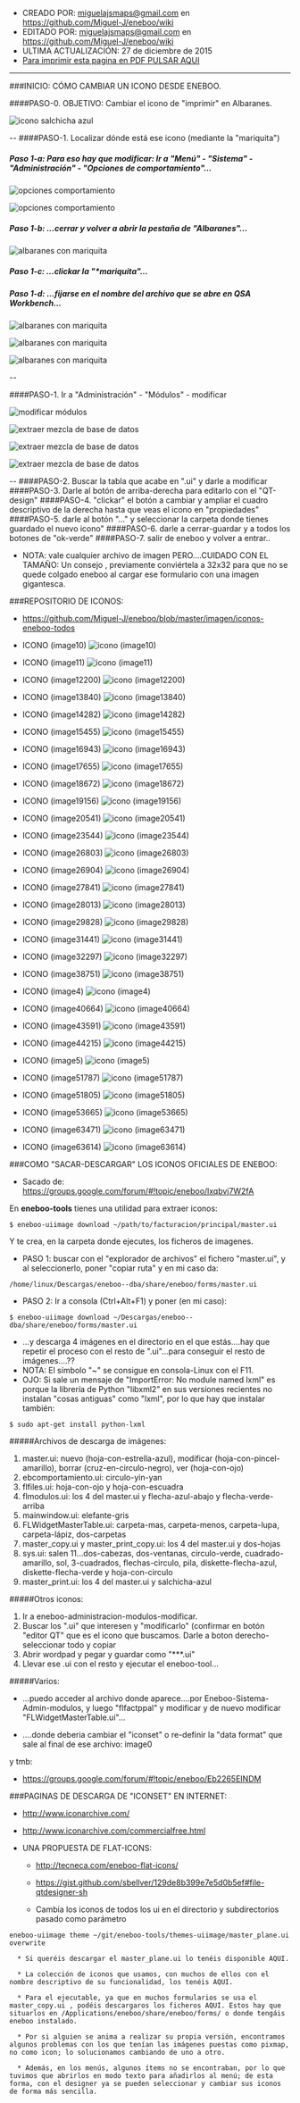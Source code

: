 * CREADO POR: miguelajsmaps@gmail.com en https://github.com/Miguel-J/eneboo/wiki
* EDITADO POR: miguelajsmaps@gmail.com en https://github.com/Miguel-J/eneboo/wiki
* ULTIMA ACTUALIZACIÓN: 27 de diciembre de 2015
* [Para imprimir esta pagina en PDF PULSAR AQUI](https://gitprint.com/Miguel-J/eneboo/wiki/C%C3%B3mo-cambiar-los-iconos-de-los-botones)

----
###INICIO: CÓMO CAMBIAR UN ICONO DESDE ENEBOO.

####PASO-0. OBJETIVO: Cambiar el icono de "imprimir" en Albaranes.

![icono salchicha azul](https://github.com/Miguel-J/eneboo/blob/master/imagen/iconos-eneboo-todos/icono-eneboo-01.jpg)

--
####PASO-1. Localizar dónde está ese icono (mediante la "mariquita")

##### Paso 1-a: Para eso hay que modificar: Ir a "Menú" - "Sistema" - "Administración" - "Opciones de comportamiento"...

![opciones comportamiento](https://github.com/Miguel-J/eneboo/blob/master/imagen/iconos-eneboo-todos/icono-eneboo-02.jpg)

![opciones comportamiento](https://github.com/Miguel-J/eneboo/blob/master/imagen/iconos-eneboo-todos/icono-eneboo-03.jpg)


##### Paso 1-b: ...cerrar y volver a abrir la pestaña de "Albaranes"...

![albaranes con mariquita](https://github.com/Miguel-J/eneboo/blob/master/imagen/iconos-eneboo-todos/icono-eneboo-04.jpg)

##### Paso 1-c: ...clickar la "**mariquita*"...

##### Paso 1-d: ...fijarse en el nombre del archivo que se abre en **QSA Workbench**...

![albaranes con mariquita](https://github.com/Miguel-J/eneboo/blob/master/imagen/iconos-eneboo-todos/icono-eneboo-05.jpg)

![albaranes con mariquita](https://github.com/Miguel-J/eneboo/blob/master/imagen/iconos-eneboo-todos/icono-eneboo-06.jpg)

![albaranes con mariquita](https://github.com/Miguel-J/eneboo/blob/master/imagen/iconos-eneboo-todos/icono-eneboo-07.jpg)


--

####PASO-1. Ir a "Administración" - "Módulos" - modificar

![modificar módulos](https://github.com/Miguel-J/eneboo/blob/master/imagen/eneboo-extraer-mezcla/eneboo-menu-modulos01.jpg)

![extraer mezcla de base de datos](https://github.com/Miguel-J/eneboo/blob/master/imagen/eneboo-extraer-mezcla/eneboo-menu-modulos02.jpg)

![extraer mezcla de base de datos](https://github.com/Miguel-J/eneboo/blob/master/imagen/eneboo-extraer-mezcla/eneboo-menu-modulos03.jpg)

![extraer mezcla de base de datos](https://github.com/Miguel-J/eneboo/blob/master/imagen/eneboo-extraer-mezcla/eneboo-menu-modulos04.jpg)

--
####PASO-2. Buscar la tabla que acabe en ".ui" y darle a modificar
####PASO-3. Darle al botón de arriba-derecha para editarlo con el "QT-design"
####PASO-4. "clickar" el botón a cambiar y ampliar el cuadro descriptivo de la derecha hasta que veas el icono en "propiedades"
####PASO-5. darle al botón "..." y seleccionar la carpeta donde tienes guardado el nuevo icono"
####PASO-6. darle a cerrar-guardar y a todos los botones de "ok-verde"
####PASO-7. salir de eneboo y volver a entrar..

* NOTA: vale cualquier archivo de imagen PERO....CUIDADO CON EL TAMAÑO: Un consejo , previamente conviértela a 32x32 para que no se quede colgado eneboo al cargar ese formulario con una imagen gigantesca. 

###REPOSITORIO DE ICONOS:

* https://github.com/Miguel-J/eneboo/blob/master/imagen/iconos-eneboo-todos

* ICONO (image10)
![icono (image10)](https://github.com/Miguel-J/eneboo/blob/master/imagen/iconos-eneboo-todos/image10.png)

* ICONO (image11)
![icono (image11)](https://github.com/Miguel-J/eneboo/blob/master/imagen/iconos-eneboo-todos/image11.png)

* ICONO (image12200)
![icono (image12200)](https://github.com/Miguel-J/eneboo/blob/master/imagen/iconos-eneboo-todos/image12200.png)

* ICONO (image13840)
![icono (image13840)](https://github.com/Miguel-J/eneboo/blob/master/imagen/iconos-eneboo-todos/image13840.png)

* ICONO (image14282)
![icono (image14282)](https://github.com/Miguel-J/eneboo/blob/master/imagen/iconos-eneboo-todos/image14282.png)

* ICONO (image15455)
![icono (image15455)](https://github.com/Miguel-J/eneboo/blob/master/imagen/iconos-eneboo-todos/image15455.png)

* ICONO (image16943)
![icono (image16943)](https://github.com/Miguel-J/eneboo/blob/master/imagen/iconos-eneboo-todos/image16943.png)

* ICONO (image17655)
![icono (image17655)](https://github.com/Miguel-J/eneboo/blob/master/imagen/iconos-eneboo-todos/image17655.png)

* ICONO (image18672)
![icono (image18672)](https://github.com/Miguel-J/eneboo/blob/master/imagen/iconos-eneboo-todos/image18672.png)

* ICONO (image19156)
![icono (image19156)](https://github.com/Miguel-J/eneboo/blob/master/imagen/iconos-eneboo-todos/image19156.png)

* ICONO (image20541)
![icono (image20541)](https://github.com/Miguel-J/eneboo/blob/master/imagen/iconos-eneboo-todos/image20541.png)

* ICONO (image23544)
![icono (image23544)](https://github.com/Miguel-J/eneboo/blob/master/imagen/iconos-eneboo-todos/image23544.png)

* ICONO (image26803)
![icono (image26803)](https://github.com/Miguel-J/eneboo/blob/master/imagen/iconos-eneboo-todos/image26803.png)

* ICONO (image26904)
![icono (image26904)](https://github.com/Miguel-J/eneboo/blob/master/imagen/iconos-eneboo-todos/image26904.png)

* ICONO (image27841)
![icono (image27841)](https://github.com/Miguel-J/eneboo/blob/master/imagen/iconos-eneboo-todos/image27841.png)

* ICONO (image28013)
![icono (image28013)](https://github.com/Miguel-J/eneboo/blob/master/imagen/iconos-eneboo-todos/image28013.png)

* ICONO (image29828)
![icono (image29828)](https://github.com/Miguel-J/eneboo/blob/master/imagen/iconos-eneboo-todos/image29828.png)

* ICONO (image31441)
![icono (image31441)](https://github.com/Miguel-J/eneboo/blob/master/imagen/iconos-eneboo-todos/image31441.png)

* ICONO (image32297)
![icono (image32297)](https://github.com/Miguel-J/eneboo/blob/master/imagen/iconos-eneboo-todos/image32297.png)

* ICONO (image38751)
![icono (image38751)](https://github.com/Miguel-J/eneboo/blob/master/imagen/iconos-eneboo-todos/image38751.png)

* ICONO (image4)
![icono (image4)](https://github.com/Miguel-J/eneboo/blob/master/imagen/iconos-eneboo-todos/image4.png)

* ICONO (image40664)
![icono (image40664)](https://github.com/Miguel-J/eneboo/blob/master/imagen/iconos-eneboo-todos/image40664.png)

* ICONO (image43591)
![icono (image43591)](https://github.com/Miguel-J/eneboo/blob/master/imagen/iconos-eneboo-todos/image43591.png)

* ICONO (image44215)
![icono (image44215)](https://github.com/Miguel-J/eneboo/blob/master/imagen/iconos-eneboo-todos/image44215.png)

* ICONO (image5)
![icono (image5)](https://github.com/Miguel-J/eneboo/blob/master/imagen/iconos-eneboo-todos/image5.png)

* ICONO (image51787)
![icono (image51787)](https://github.com/Miguel-J/eneboo/blob/master/imagen/iconos-eneboo-todos/image51787.png)

* ICONO (image51805)
![icono (image51805)](https://github.com/Miguel-J/eneboo/blob/master/imagen/iconos-eneboo-todos/image51805.png)

* ICONO (image53665)
![icono (image53665)](https://github.com/Miguel-J/eneboo/blob/master/imagen/iconos-eneboo-todos/image53665.png)

* ICONO (image63471)
![icono (image63471)](https://github.com/Miguel-J/eneboo/blob/master/imagen/iconos-eneboo-todos/image63471.png)

* ICONO (image63614)
![icono (image63614)](https://github.com/Miguel-J/eneboo/blob/master/imagen/iconos-eneboo-todos/image63614.png)

###COMO "SACAR-DESCARGAR" LOS ICONOS OFICIALES DE ENEBOO:

* Sacado de: https://groups.google.com/forum/#!topic/eneboo/lxqbvj7W2fA

En **eneboo-tools** tienes una utilidad para extraer iconos: 

`$ eneboo-uiimage download ~/path/to/facturacion/principal/master.ui` 

Y te crea, en la carpeta donde ejecutes, los ficheros de imagenes. 

* PASO 1: buscar con el "explorador de archivos" el fichero "master.ui", y al seleccionerlo, poner "copiar ruta" y en mi caso da:

`/home/linux/Descargas/eneboo--dba/share/eneboo/forms/master.ui`  

* PASO 2: Ir a consola (Ctrl+Alt+F1) y poner (en mi caso):

`$ eneboo-uiimage download ~/Descargas/eneboo--dba/share/eneboo/forms/master.ui`

* ...y descarga 4 imágenes en el directorio en el que estás....hay que repetir el proceso con el resto de ".ui"...para conseguir el resto de imágenes....??
* NOTA: El símbolo "~" se consigue en consola-Linux con el F11.
* OJO: Si sale un mensaje de "ImportError: No module named lxml" es porque la librería de Python "libxml2" en sus versiones recientes no instalan "cosas antiguas" como "lxml", por lo que hay que instalar también:

`$ sudo apt-get install python-lxml`

#####Archivos de descarga de imágenes:

1. master.ui: nuevo (hoja-con-estrella-azul), modificar (hoja-con-pincel-amarillo), borrar (cruz-en-circulo-negro), ver (hoja-con-ojo)
1. ebcomportamiento.ui: circulo-yin-yan
1. flfiles.ui: hoja-con-ojo y hoja-con-escuadra
1. flmodulos.ui: los 4 del master.ui y flecha-azul-abajo y flecha-verde-arriba
1. mainwindow.ui: elefante-gris
1. FLWidgetMasterTable.ui: carpeta-mas, carpeta-menos, carpeta-lupa, carpeta-lápiz, dos-carpetas
1. master_copy.ui y master_print_copy.ui: los 4 del master.ui y dos-hojas
1. sys.ui: salen 11...dos-cabezas, dos-ventanas, circulo-verde, cuadrado-amarillo, sol, 3-cuadrados, flechas-circulo, pila, diskette-flecha-azul, diskette-flecha-verde y hoja-con-circulo
1. master_print.ui: los 4 del master.ui y salchicha-azul

#####Otros iconos:

1. Ir a eneboo-administracion-modulos-modificar.
1. Buscar los ".ui" que interesen y "modificarlo" (confirmar en botón "editor QT" que es el icono que buscamos. Darle a boton derecho-seleccionar todo y copiar
1. Abrir wordpad y pegar y guardar como "***.ui"
1. Llevar ese .ui con el resto y ejecutar el eneboo-tool...

#####Varios:

* ...puedo acceder al archivo donde aparece....por Eneboo-Sistema-Admin-modulos, y luego "flfactppal" y modificar y de nuevo modificar "FLWidgetMasterTable.ui"...

* ....donde deberia cambiar el "iconset" o re-definir la "data format" que sale al final de ese archivo:
    <property name="iconSet">
    <iconset>image0</iconset>

y tmb:
    <image name="image0">
    <data format="PNG" length="1555">

* https://groups.google.com/forum/#!topic/eneboo/Eb2265EINDM


###PAGINAS DE DESCARGA DE "ICONSET" EN INTERNET:

* http://www.iconarchive.com/

* http://www.iconarchive.com/commercialfree.html

* UNA PROPUESTA DE FLAT-ICONS:
     * http://tecneca.com/eneboo-flat-icons/

     * https://gist.github.com/sbellver/129de8b399e7e5d0b5ef#file-qtdesigner-sh

     * Cambia los iconos de todos los ui en el directorio y subdirectorios pasado como parámetro

`eneboo-uiimage theme ~/git/eneboo-tools/themes-uiimage/master_plane.ui  overwrite`

      * Si queréis descargar el master_plane.ui lo tenéis disponible AQUI.

      * La colección de iconos que usamos, con muchos de ellos con el nombre descriptivo de su funcionalidad, los tenéis AQUI.

      * Para el ejecutable, ya que en muchos formularios se usa el master_copy.ui , podéis descargaros los ficheros AQUI. Estos hay que situarlos en /Applications/eneboo/share/eneboo/forms/ o donde tengáis eneboo instalado.

      * Por si alguien se anima a realizar su propia versión, encontramos algunos problemas con los que tenían las imágenes puestas como pixmap, no como icon; lo solucionamos cambiando de uno a otro.

      * Además, en los menús, algunos ítems no se encontraban, por lo que tuvimos que abrirlos en modo texto para añadirlos al menú; de esta forma, con el designer ya se pueden seleccionar y cambiar sus iconos de forma más sencilla.
